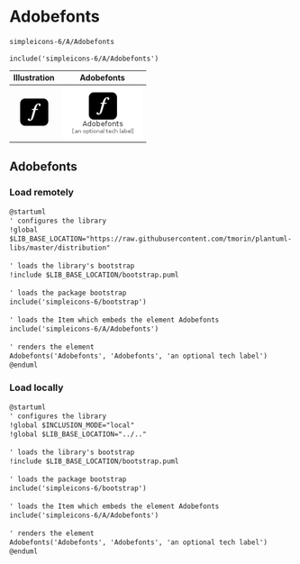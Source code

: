# Adobefonts


```text
simpleicons-6/A/Adobefonts
```

```text
include('simpleicons-6/A/Adobefonts')
```



| Illustration | Adobefonts |
| :---: | :---: |
| ![illustration for Illustration](../../simpleicons-6/A/Adobefonts.png) | ![illustration for Adobefonts](../../simpleicons-6/A/Adobefonts.Local.png) |




## Adobefonts

### Load remotely
```plantuml
@startuml
' configures the library
!global $LIB_BASE_LOCATION="https://raw.githubusercontent.com/tmorin/plantuml-libs/master/distribution"

' loads the library's bootstrap
!include $LIB_BASE_LOCATION/bootstrap.puml

' loads the package bootstrap
include('simpleicons-6/bootstrap')

' loads the Item which embeds the element Adobefonts
include('simpleicons-6/A/Adobefonts')

' renders the element
Adobefonts('Adobefonts', 'Adobefonts', 'an optional tech label')
@enduml
```

### Load locally
```plantuml
@startuml
' configures the library
!global $INCLUSION_MODE="local"
!global $LIB_BASE_LOCATION="../.."

' loads the library's bootstrap
!include $LIB_BASE_LOCATION/bootstrap.puml

' loads the package bootstrap
include('simpleicons-6/bootstrap')

' loads the Item which embeds the element Adobefonts
include('simpleicons-6/A/Adobefonts')

' renders the element
Adobefonts('Adobefonts', 'Adobefonts', 'an optional tech label')
@enduml
```


